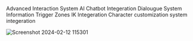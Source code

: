 Advanced Interaction System
AI Chatbot Integeration
Dialougue System
Information Trigger Zones
IK Integeration
Character customization system integeration

![Screenshot 2024-02-12 115301](https://github.com/ShehabElgendy/TPEdumento/assets/117743482/a675421a-b665-4bd5-ae6b-b85ead391ff3)
